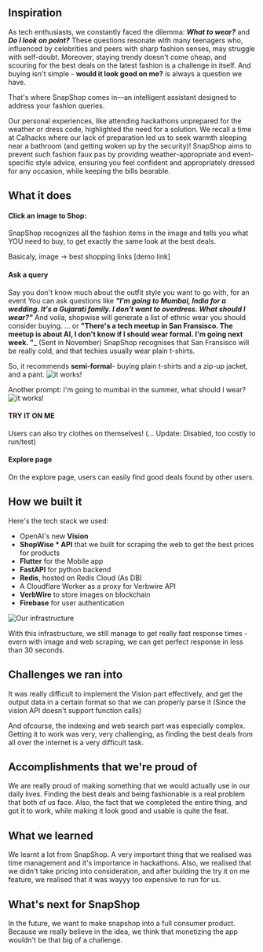 
## Inspiration

As tech enthusiasts, we constantly faced the dilemma: _**What to wear?**_ and _**Do I look on point?**_ These questions resonate with many teenagers who, influenced by celebrities and peers with sharp fashion senses, may struggle with self-doubt. Moreover, staying trendy doesn't come cheap, and scouring for the best deals on the latest fashion is a challenge in itself. 
And buying isn't simple - **would it look good on me?** is always a question we have. 

That's where SnapShop comes in—an intelligent assistant designed to address your fashion queries.

Our personal experiences, like attending hackathons unprepared for the weather or dress code, highlighted the need for a solution. We recall a time at Calhacks where our lack of preparation led us to seek warmth sleeping near a bathroom (and getting woken up by the security)! SnapShop aims to prevent such fashion faux pas by providing weather-appropriate and event-specific style advice, ensuring you feel confident and appropriately dressed for any occasion, while keeping the bills bearable.


## What it does
#### Click an image to Shop: 
SnapShop recognizes all the fashion items in the image and tells you what YOU need to buy, to get exactly the same look at the best deals.

Basicaly, image -> best shopping links
[demo link]

#### Ask a query
Say you don't know much about the outfit style you want to go with, for an event
You can ask questions like _**"I'm going to Mumbai, India for a wedding. It's a Gujarati family. I don't want to overdress. What should I wear?"**_
And voila, shopwise will generate a list of ethnic wear you should consider buying.
... or **"There's a tech meetup in San Fransisco. The meetup is about AI, I don't know if I should wear formal. I'm going next week. "**_ (Sent in November)
SnapShop recognises that San Fransisco will be really cold, and that techies usually wear plain t-shirts.

So, it recommends **semi-formal**- buying plain t-shirts and a zip-up jacket, and a pant.
![it works!](https://i.dhr.wtf/r/Clipboard_Nov_12,_2023_at_7.33 AM.png)

Another prompt: 
I'm going to mumbai in the summer, what should I wear?
![it works!](https://i.dhr.wtf/r/Clipboard_Nov_12,_2023_at_7.32 AM.png)

#### TRY IT ON ME
Users can also try clothes on themselves! 
(... Update: Disabled, too costly to run/test)

#### Explore page
On the explore page, users can easily find good deals found by other users.

## How we built it

Here's the tech stack we used:
- OpenAI's new **Vision**
- **ShopWise * API** that we built for scraping the web to get the best prices for products
- **Flutter** for the Mobile app
- **FastAPI** for python backend
- **Redis**, hosted on Redis Cloud (As DB)
- A Cloudflare Worker as a proxy for Verbwire API
- **VerbWire** to store images on blockchain
- **Firebase** for user authentication

![Our infrastructure](https://i.dhr.wtf/r/infra.jpeg)

With this infrastructure, we still manage to get really fast response times - evern with image and web scraping, we can get perfect response in less than 30 seconds. 

## Challenges we ran into
It was really difficult to implement the Vision part effectively, and get the output data in a certain format so that we can properly parse it (Since the vision API doesn't support function calls)

And ofcourse, the indexing and web search part was especially complex. Getting it to work was very, very challenging, as finding the best deals from all over the internet is a very difficult task.

## Accomplishments that we're proud of
We are really proud of making something that we would actually use in our daily lives. Finding the best deals and being fashionable is a real problem that both of us face. Also, the fact that we completed the entire thing, and got it to work, while making it look good and usable is quite the feat.

## What we learned
We learnt a lot from SnapShop. A very important thing that we realised was time management and it's importance in hackathons. Also, we realised that we didn't take pricing into consideration, and after building the try it on me feature, we realised that it was wayyy too expensive to run for us.

## What's next for SnapShop
In the future, we want to make snapshop into a full consumer product. Because we really believe in the idea, we think that monetizing the app wouldn't be that big of a challenge. 
